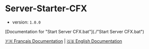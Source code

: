 # Server-Starter-CFX

- version: ``1.0.0``

[Documentation for "Start Server CFX.bat"](./"Start Server CFX.bat")

[:fr: Français Documentation](./documentation_fr.md) | [:uk: English Documentation](./documentation_en.md)
